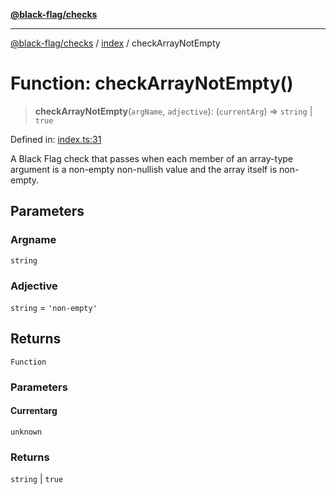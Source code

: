 [**@black-flag/checks**][1]

---

[@black-flag/checks][1] / [index][2] / checkArrayNotEmpty

# Function: checkArrayNotEmpty()

> **checkArrayNotEmpty**(`argName`, `adjective`): (`currentArg`) => `string` | `true`

Defined in: [index.ts:31][3]

A Black Flag check that passes when each member of an array-type argument
is a non-empty non-nullish value and the array itself is non-empty.

## Parameters

### Argname

`string`

### Adjective

`string` = `'non-empty'`

## Returns

`Function`

### Parameters

#### Currentarg

`unknown`

### Returns

`string` | `true`

[1]: ../../README.md
[2]: ../README.md
[3]: https://github.com/Xunnamius/black-flag/blob/1b1b5b597cf8302c1cc5affdd2e1dd9189034907/packages/checks/src/index.ts#L31
